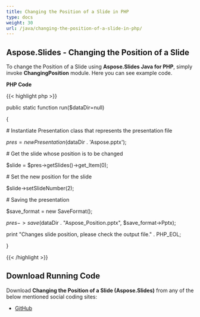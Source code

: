 ```yaml
---
title: Changing the Position of a Slide in PHP
type: docs
weight: 30
url: /java/changing-the-position-of-a-slide-in-php/
---
```


## **Aspose.Slides - Changing the Position of a Slide**
To change the Position of a Slide using **Aspose.Slides Java for PHP**, simply invoke **ChangingPosition** module. Here you can see example code.

**PHP Code**

{{< highlight php >}}

 public static function run($dataDir=null)

{

\# Instantiate Presentation class that represents the presentation file

$pres = new Presentation($dataDir . 'Aspose.pptx');

\# Get the slide whose position is to be changed

$slide = $pres->getSlides()->get_Item(0);

\# Set the new position for the slide

$slide->setSlideNumber(2);

\# Saving the presentation

$save_format = new SaveFormat();

$pres->save($dataDir . "Aspose_Position.pptx", $save_format->Pptx);

print "Changes slide position, please check the output file." . PHP_EOL;

}

{{< /highlight >}}
## **Download Running Code**
Download **Changing the Position of a Slide (Aspose.Slides)** from any of the below mentioned social coding sites:

- [GitHub](https://github.com/aspose-slides/Aspose.Slides-for-Java/blob/master/Plugins/Aspose_Slides_Java_for_PHP/src/aspose/slides/WorkingWithSlidesInPresentation/ChangingPosition.php)
